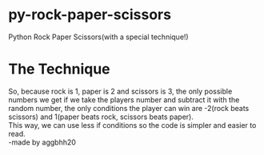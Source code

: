 # py-rock-paper-scissors
Python Rock Paper Scissors(with a special technique!)  
# The Technique  
So, because rock is 1, paper is 2 and scissors is 3, the only possible numbers we get if we take the players number and subtract it with the random number, the only conditions the player can win are -2(rock beats scissors) and 1(paper beats rock, scissors beats paper).  
This way, we can use less if conditions so the code is simpler and easier to read.  
-made by aggbhh20
